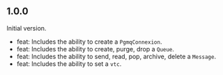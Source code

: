 ## 1.0.0

Initial version.

- feat: Includes the ability to create a `PgmqConnexion`.
- feat: Includes the ability to create, purge, drop a `Queue`.
- feat: Includes the ability to send, read, pop, archive, delete a `Message`.
- feat: Includes the ability to set a `vtc`.
